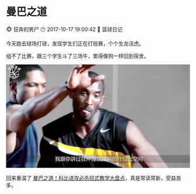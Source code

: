 #  曼巴之道
:monkey_face: 狂奔的男尸  :clock1: 2017-10-17 19:00:42  :open_file_folder:   篮球日记

今天跑去球场打球，发现学生们正在打班赛，个个生龙活虎。

组不了比赛，跟三个学生斗了三场牛，累得像狗一样回到宿舍。

![alt](maxresdefault.jpg)

回来重温了 [曼巴之道！科比进攻必杀招式教学大盘点](http://nba17pk.com/mambasway.html)，真是常读常新，受益良多。